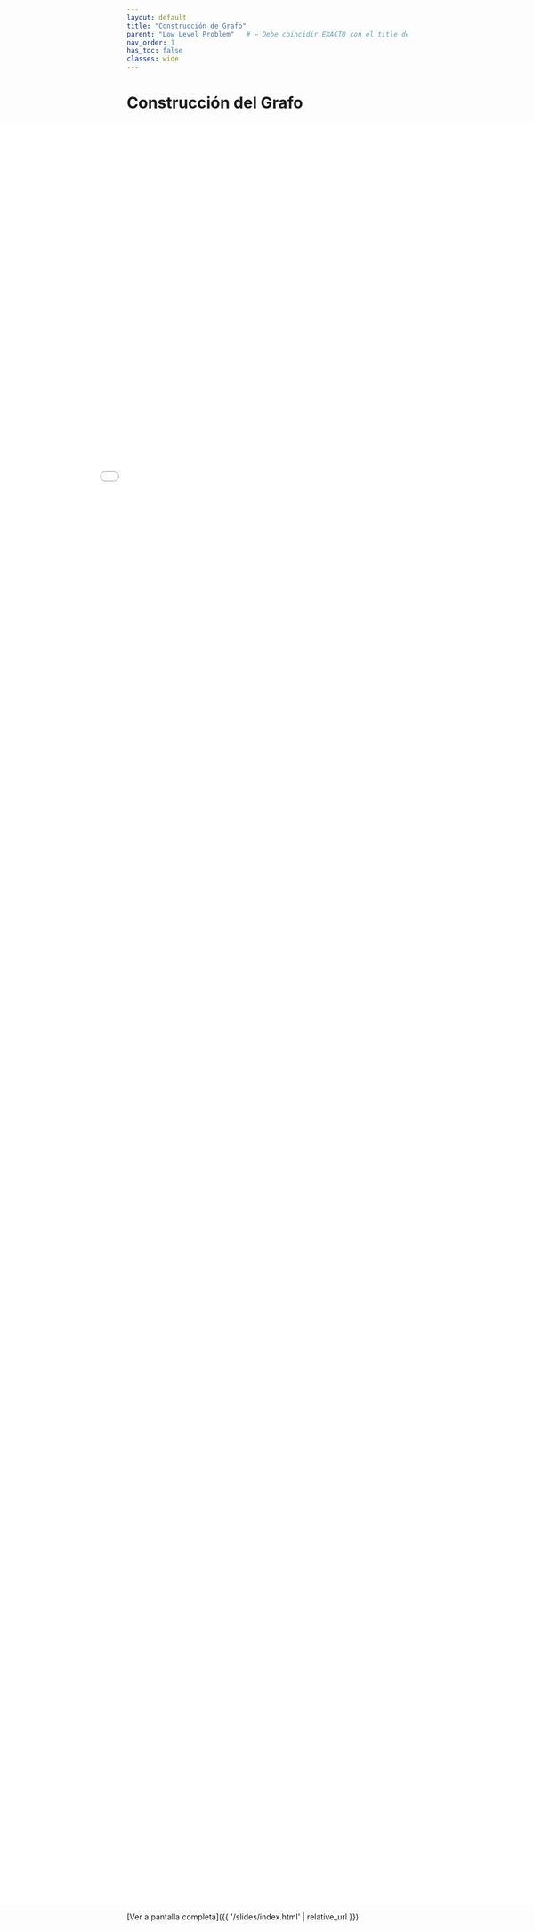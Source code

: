 ```yaml
---
layout: default
title: "Construcción de Grafo"
parent: "Low Level Problem"   # ← Debe coincidir EXACTO con el title del padre
nav_order: 1
has_toc: false
classes: wide
---
```


# Construcción del Grafo
<div class="embed-full">
  <iframe src="{{ '/slides/index.html' | relative_url }}" allowfullscreen loading="lazy"></iframe>
</div>
<style>
.embed-full{
  width: 100vw;                 /* ocupa todo el ancho de la ventana */
  margin-left: calc(50% - 50vw);/* rompe el límite de la columna */
}
.embed-full iframe{
  width: 100%;
  height: 80vh;
  border: 0;
}
</style>

[Ver a pantalla completa]({{ '/slides/index.html' | relative_url }})
